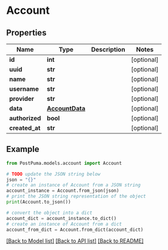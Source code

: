 # Account


## Properties

Name | Type | Description | Notes
------------ | ------------- | ------------- | -------------
**id** | **int** |  | [optional] 
**uuid** | **str** |  | [optional] 
**name** | **str** |  | [optional] 
**username** | **str** |  | [optional] 
**provider** | **str** |  | [optional] 
**data** | [**AccountData**](AccountData.md) |  | [optional] 
**authorized** | **bool** |  | [optional] 
**created_at** | **str** |  | [optional] 

## Example

```python
from PostPuma.models.account import Account

# TODO update the JSON string below
json = "{}"
# create an instance of Account from a JSON string
account_instance = Account.from_json(json)
# print the JSON string representation of the object
print(Account.to_json())

# convert the object into a dict
account_dict = account_instance.to_dict()
# create an instance of Account from a dict
account_from_dict = Account.from_dict(account_dict)
```
[[Back to Model list]](../README.md#documentation-for-models) [[Back to API list]](../README.md#documentation-for-api-endpoints) [[Back to README]](../README.md)


